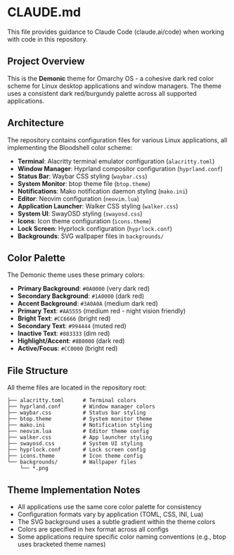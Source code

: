 # CLAUDE.md

This file provides guidance to Claude Code (claude.ai/code) when working with code in this repository.

## Project Overview

This is the **Demonic** theme for Omarchy OS - a cohesive dark red color scheme for Linux desktop applications and window managers. The theme uses a consistent dark red/burgundy palette across all supported applications.

## Architecture

The repository contains configuration files for various Linux applications, all implementing the Bloodshell color scheme:

- **Terminal**: Alacritty terminal emulator configuration (`alacritty.toml`)
- **Window Manager**: Hyprland compositor configuration (`hyprland.conf`)
- **Status Bar**: Waybar CSS styling (`waybar.css`)
- **System Monitor**: btop theme file (`btop.theme`)
- **Notifications**: Mako notification daemon styling (`mako.ini`)
- **Editor**: Neovim configuration (`neovim.lua`)
- **Application Launcher**: Walker CSS styling (`walker.css`)
- **System UI**: SwayOSD styling (`swayosd.css`)
- **Icons**: Icon theme configuration (`icons.theme`)
- **Lock Screen**: Hyprlock configuration (`hyprlock.conf`)
- **Backgrounds**: SVG wallpaper files in `backgrounds/`

## Color Palette

The Demonic theme uses these primary colors:
- **Primary Background**: `#0A0000` (very dark red)
- **Secondary Background**: `#1A0000` (dark red)
- **Accent Background**: `#3A0A0A` (medium dark red)
- **Primary Text**: `#AA5555` (medium red - night vision friendly)
- **Bright Text**: `#CC6666` (bright red)
- **Secondary Text**: `#994444` (muted red)
- **Inactive Text**: `#883333` (dim red)
- **Highlight/Accent**: `#8B0000` (dark red)
- **Active/Focus**: `#CC0000` (bright red)

## File Structure

All theme files are located in the repository root:
```
├── alacritty.toml      # Terminal colors
├── hyprland.conf       # Window manager colors
├── waybar.css          # Status bar styling
├── btop.theme          # System monitor theme
├── mako.ini            # Notification styling
├── neovim.lua          # Editor theme config
├── walker.css          # App launcher styling
├── swayosd.css         # System UI styling
├── hyprlock.conf       # Lock screen config
├── icons.theme         # Icon theme config
└── backgrounds/        # Wallpaper files
    └── *.png
```

## Theme Implementation Notes

- All applications use the same core color palette for consistency
- Configuration formats vary by application (TOML, CSS, INI, Lua)
- The SVG background uses a subtle gradient within the theme colors
- Colors are specified in hex format across all configs
- Some applications require specific color naming conventions (e.g., btop uses bracketed theme names)